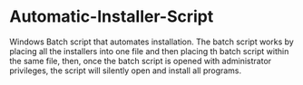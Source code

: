 # Automatic-Installer-Script
Windows Batch script that automates installation. The batch script works by placing all the installers into one file and then placing th batch script within the same file,
then, once the batch script is opened with administrator privileges, the script will silently open and install all programs.
